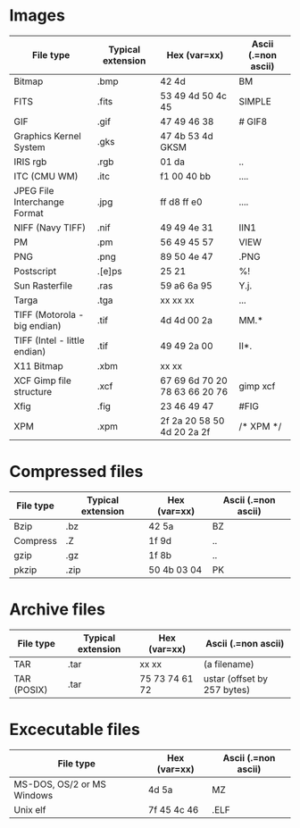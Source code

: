  # Images
| File type | Typical extension | Hex (var=xx)| Ascii (.=non ascii) |
| --------- | ----------------- | ----------- | ------------------- | 
| Bitmap | .bmp | 42 4d | BM |
| FITS | .fits | 53 49 4d 50 4c 45 | SIMPLE |
| GIF | .gif | 47 49 46 38 | # GIF8 |
| Graphics Kernel System | .gks | 47 4b 53 4d GKSM |
| IRIS rgb | .rgb | 01 da | .. |
| ITC (CMU WM) | .itc | f1 00 40 bb | .... |
| JPEG File Interchange Format | .jpg | ff d8 ff e0 | .... |
| NIFF (Navy TIFF) | .nif | 49 49 4e 31 | IIN1 |
| PM | .pm | 56 49 45 57 | VIEW |
| PNG | .png | 89 50 4e 47 | .PNG |
| Postscript  | .[e]ps |25 21 | %! |
| Sun Rasterfile | .ras | 59 a6 6a 95 | Y.j. |
| Targa  | .tga | xx xx xx | ... |
| TIFF  (Motorola - big endian) | .tif | 4d 4d 00 2a | MM.* |
| TIFF  (Intel - little endian) | .tif | 49 49 2a 00 | II*. |
| X11 Bitmap  | .xbm | xx xx | |
| XCF Gimp file structure | .xcf | 67 69 6d 70 20 78 63 66 20 76 | gimp xcf |
| Xfig  | .fig | 23 46 49 47 | #FIG |
| XPM  | .xpm | 2f 2a 20 58 50 4d 20 2a 2f | /* XPM */ |

# Compressed files 
| File type | Typical extension | Hex (var=xx)| Ascii (.=non ascii) |
| --------- | ----------------- | ----------- | ------------------- | 
| Bzip | .bz | 42 5a | BZ |
| Compress | .Z | 1f 9d | .. |
| gzip  | .gz | 1f 8b | .. | |
| pkzip | .zip | 50 4b 03 04 | PK | .. |

# Archive files 
| File type | Typical extension | Hex (var=xx)| Ascii (.=non ascii) |
| --------- | ----------------- | ----------- | ------------------- | 
| TAR | .tar | xx xx | (a filename) |
| TAR (POSIX) | .tar | 75 73 74 61 72 | ustar (offset by 257 bytes) |

# Excecutable files 
| File type | Hex (var=xx)| Ascii (.=non ascii) |
| --------- | ----------- | ------------------- | 
| MS-DOS, OS/2 or MS Windows | 4d 5a | MZ |
| Unix elf | 7f 45 4c 46 | .ELF |

